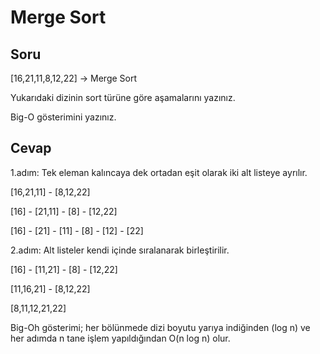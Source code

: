 # Merge Sort

## Soru

[16,21,11,8,12,22] -> Merge Sort

Yukarıdaki dizinin sort türüne göre aşamalarını yazınız.

Big-O gösterimini yazınız.

## Cevap

1.adım: Tek eleman kalıncaya dek ortadan eşit olarak iki alt listeye ayrılır.

[16,21,11] - [8,12,22]

[16] - [21,11] - [8] - [12,22]

[16] - [21] - [11] - [8] - [12] - [22]

2.adım: Alt listeler kendi içinde sıralanarak birleştirilir.

[16] - [11,21] - [8] - [12,22]

[11,16,21] - [8,12,22]

[8,11,12,21,22]

Big-Oh gösterimi; her bölünmede dizi boyutu yarıya indiğinden (log n) ve her adımda n tane işlem yapıldığından O(n log n) olur.
